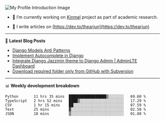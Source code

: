 ![My Profile Introduction Image](https://i.ibb.co/tLFZ15Q/gh.png)

- 🔭 I’m currently working on [Kinmel](https://github.com/thearjun/kinmel) project as part of academic research.

- 📝 I write articles on [https://dev.to/thearjun](https://dev.to/thearjun)

-------

📕 **Latest Blog Posts**
<!-- BLOG-POST-LIST:START -->
- [Django Models Anti Patterns](https://dev.to/thearjun/django-models-anti-patterns-1ma1)
- [Implement Autocomplete in Django](https://dev.to/thearjun/implement-autocomplete-in-django-3h20)
- [Integrate Django Jazzmin theme to Django Admin | AdminLTE Dashboard](https://dev.to/thearjun/integrate-django-jazzmin-theme-to-django-admin-adminlte-dashboard-5aao)
- [Download required folder only from GitHub with Subversion](https://dev.to/thearjun/download-required-folder-only-from-github-with-subversion-2gpc)
<!-- BLOG-POST-LIST:END -->

-------

📊 **Weekly development breakdown**
<!--START_SECTION:waka-->
```text
Python       11 hrs 35 mins  █████████████████▒░░░░░░░   69.60 % 
TypeScript   2 hrs 52 mins   ████▒░░░░░░░░░░░░░░░░░░░░   17.29 % 
CSV          1 hr 15 mins    ██░░░░░░░░░░░░░░░░░░░░░░░   07.59 % 
Text         25 mins         ▓░░░░░░░░░░░░░░░░░░░░░░░░   02.58 % 
JSON         18 mins         ▒░░░░░░░░░░░░░░░░░░░░░░░░   01.88 % 
```
<!--END_SECTION:waka-->
<img src='https://profile-counter.glitch.me/thearjun/count.svg' width='0px'>
